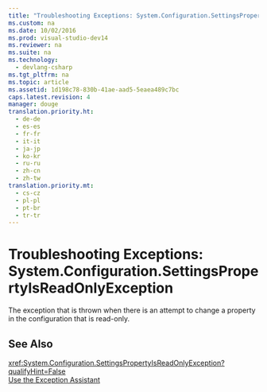 ```yaml
---
title: "Troubleshooting Exceptions: System.Configuration.SettingsPropertyIsReadOnlyException"
ms.custom: na
ms.date: 10/02/2016
ms.prod: visual-studio-dev14
ms.reviewer: na
ms.suite: na
ms.technology: 
  - devlang-csharp
ms.tgt_pltfrm: na
ms.topic: article
ms.assetid: 1d198c78-830b-41ae-aad5-5eaea489c7bc
caps.latest.revision: 4
manager: douge
translation.priority.ht: 
  - de-de
  - es-es
  - fr-fr
  - it-it
  - ja-jp
  - ko-kr
  - ru-ru
  - zh-cn
  - zh-tw
translation.priority.mt: 
  - cs-cz
  - pl-pl
  - pt-br
  - tr-tr
---
```

# Troubleshooting Exceptions: System.Configuration.SettingsPropertyIsReadOnlyException
The exception that is thrown when there is an attempt to change a property in the configuration that is read-only.  
  
## See Also  
 <xref:System.Configuration.SettingsPropertyIsReadOnlyException?qualifyHint=False>   
 [Use the Exception Assistant](../Topic/How%20to:%20Use%20the%20Exception%20Assistant.md)